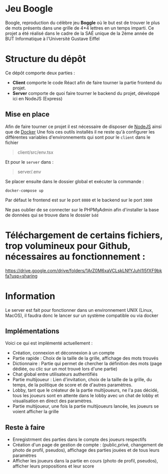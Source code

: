 # Jeu Boogle
Boogle, reproduction du célèbre jeu  **Boggle** où le but est de trouver le plus de mots présents dans une grille de 4*4 lettres en un temps imparti.
Ce projet a été réalisé dans le cadre de la SAÉ unique de la 2ème année de BUT Informatique à l'Université Gustave Eiffel

# Structure du dépôt
Ce dépôt comporte deux parties : 
- **Client** comporte le code Réact afin de faire tourner la partie frontend du projet.
- **Server** comporte de quoi faire tourner le backend du projet, développé ici en NodeJS (Express)

## Mise en place
Afin de faire tourner ce projet il est nécessaire de disposer de [NodeJS](https://nodejs.org/en) ainsi que de [Docker](https://www.docker.com/)
Une fois ces outils installés il ne reste qu'à configurer les différentes variables d'environnements qui sont pour le `client` dans le fichier 

> client/src/env.tsx 

Et pour le `server` dans :

> server/.env


Se placer ensuite dans le dossier global et exécuter la commande :

    docker-compose up
Par défaut le frontend est sur le port `8080` et le backend sur le port `3000`

Ne pas oublier de se connecter sur le PHPMyAdmin afin d'installer la base de données qui se trouve dans le dossier `bdd`

# Téléchargement de certains fichiers, trop volumineux pour Github, nécessaires au fonctionnement : 
https://drive.google.com/drive/folders/1ArZ0M6xaVCLskLNfYJuhI1l5fXF9bkfa?usp=sharing
# Information
Le server est fait pour fonctionner dans un environnement UNIX (Linux, MacOS), il faudra donc le lancer sur un système compatible ou via docker
## Implémentations
Voici ce qui est implémenté actuellement :
- Création, connexion et déconnexion à un compte
- Partie rapide : Choix de la taille de la grille, affichage des mots trouvés
- Dictionnaire : Partie qui permet de chercher la définition des mots (page dédiée, ou clic sur un mot trouvé lors d'une partie)
- Chat global entre utilisateurs authentifiés
- Partie multijoueur : Lien d'invitation, choix de la taille de la grille, du temps, de la politique de score et de d'autres paramètres.
- Lobby, tant que le créateur de la partie multijoueurs, ne l'a pas décidé, tous les joueurs sont en attente dans le lobby avec un chat de lobby et visualisation en direct des paramètres.
- Partie multijoueur, une fois la partie multijoueurs lancée, les joueurs se voient afficher la grille

## Reste à faire
- Enregistrment des parties dans le compte des joueurs respectifs
- Création d'un page de gestion de compte : (public,privé, changement de photo de profil, pseudos), affichage des parties jouées et de tous leurs paramètres
- Afficher les joueurs dans la partie en cours (photo de profil, pseudos), afficher leurs propositions et leur score



